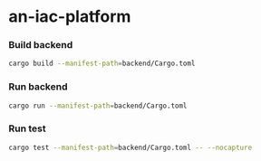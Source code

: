 # an-iac-platform

### Build backend
```bash
cargo build --manifest-path=backend/Cargo.toml
```

### Run backend
```bash
cargo run --manifest-path=backend/Cargo.toml
```

### Run test
```bash
cargo test --manifest-path=backend/Cargo.toml -- --nocapture
```